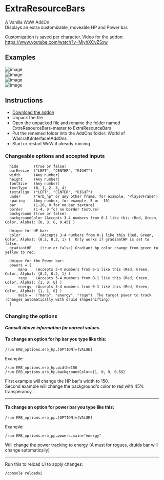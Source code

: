 # ExtraResourceBars
A Vanilla WoW AddOn  
Displays an extra customizable, moveable HP and Power bar.

Customization is saved per character.
Video for the addon:  
https://www.youtube.com/watch?v=MjyhXCvZSxw

## Examples
![image](https://user-images.githubusercontent.com/97316608/193426596-bd0a0d67-e51a-443f-b43f-c8f7f5586221.png)  
![image](https://user-images.githubusercontent.com/97316608/193426605-e7b0e5ad-d8aa-45a4-a25d-41319d654d44.png)  
![image](https://user-images.githubusercontent.com/97316608/193426611-46078ec2-0b80-4e99-8388-a00c02661059.png)  
![image](https://user-images.githubusercontent.com/97316608/193428515-fd0b033b-640c-4eab-ab5e-03ef15b3122b.png)  

## Instructions
- [Download the addon](https://github.com/Fiurs-Hearth/ExtraResourceBars/archive/refs/heads/master.zip)
- Unpack the file
- Open the unpacked file and rename the folder named ExtraResourceBars-master to ExtraResourceBars
- Put the renamed folder into the AddOns folder: World of Warcraft\Interface\AddOns
- Start or restart WoW if already running

### Changeable options and accepted inputs
```
  hide       (true or false)  
  barResize  ("LEFT", "CENTER", "RIGHT")  
  width      (Any number)  
  height     (Any number)  
  fontSize   (Any number)  
  textType   (0, 1, 2, 3, 4)  
  textAlign  ("LEFT", "CENTER", "RIGHT")  
  under      ("erb_hp" or any other frame, for example, "PlayerFrame")  
  spacing    (Any number, for example, 5 or -10)  
  bar        (1-26, 0 for no bar texture)  
  border     (1-4, 0 for no border texture)  
  background (true or false)  
  backgroundColor (Accepts 3-4 numbers from 0-1 like this (Red, Green, Color, Alpha): {0, 0, 0, 0.45} )  
    
  Unique for HP bar:
  color         (Accepts 3-4 numbers from 0-1 like this (Red, Green, Color, Alpha): {0.2, 0.2, 1} )  Only works if gradiantHP is set to false.
  gradiantHP    (true or false) Gradiant hp color change from green to yellow to red.
    
  Unique for the Power bar:  
  powers = {  
      mana    (Accepts 3-4 numbers from 0-1 like this (Red, Green, Color, Alpha): {0.2, 0.2, 1} )  
      rage    (Accepts 3-4 numbers from 0-1 like this (Red, Green, Color, Alpha): {1, 0, 0} )  
      energy  (Accepts 3-4 numbers from 0-1 like this (Red, Green, Color, Alpha): {1, 1, 0} )  
      main =  ("mana", "energy", "rage")  The target power to track (changes automatically with druid shapeshifting)
  }  
```

### Changing the options  
#### _Consult above information for correct values._  
#### To change an option for hp bar you type like this:
```
/run ERB_options.erb_hp.[OPTION]=[VALUE]
```  
Example:  
```
/run ERB_options.erb_hp.width=150
/run ERB_options.erb_hp.backgroundColor={1, 0, 0, 0.55}
```
First example will change the HP bar's width to 150.  
Second example will change the background's color to red with 45% transperancy.

---

#### To change an option for power bar you type like this:  
```
/run ERB_options.erb_pp.[OPTION]=[VALUE]
```  
Example:  
```
/run ERB_options.erb_pp.powers.main="energy"
```  
Will change the power tracking to energy (A must for rogues, druids bar will change automatically)  

---

Run this to reload UI to apply changes:  
```
/console reloadui
```  
